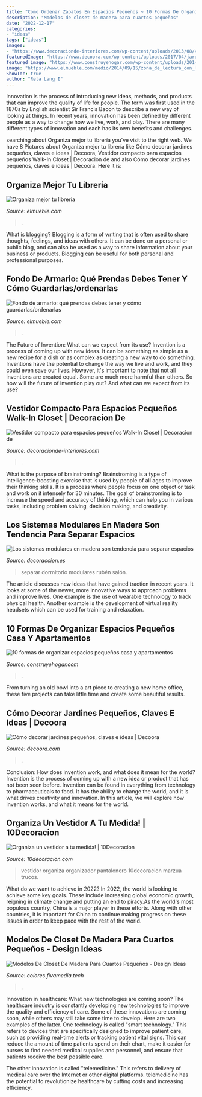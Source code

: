 ```yaml
---
title: "Como Ordenar Zapatos En Espacios Pequeños ~ 10 Formas De Organizar Espacios Pequeños Casa Y Apartamentos"
description: "Modelos de closet de madera para cuartos pequeños"
date: "2022-12-17"
categories:
- "ideas"
tags: ["ideas"]
images:
- "https://www.decoracionde-interiores.com/wp-content/uploads/2013/08/vestidor-espacios-pequeños.jpg"
featuredImage: "https://www.decoora.com/wp-content/uploads/2017/04/jardin-pequeño-moderno.jpg"
featured_image: "https://www.construyehogar.com/wp-content/uploads/2014/08/Diseño-de-cama-en-mezzanine.jpg"
image: "https://www.elmueble.com/medio/2014/09/15/zona_de_lectura_con_libreria_y_chaise_longue_1032x1280.jpg"
ShowToc: true
author: "Reta Lang I"
---
```



Innovation is the process of introducing new ideas, methods, and products that can improve the quality of life for people. The term was first used in the 1870s by English scientist Sir Francis Bacon to describe a new way of looking at things. In recent years, innovation has been defined by different people as a way to change how we live, work, and play. There are many different types of innovation and each has its own benefits and challenges.

	

		
searching about Organiza mejor tu librería you've visit to the right web. We have 8 Pictures about Organiza mejor tu librería like Cómo decorar jardines pequeños, claves e ideas | Decoora, Vestidor compacto para espacios pequeños Walk-In Closet | Decoracion de and also Cómo decorar jardines pequeños, claves e ideas | Decoora. Here it is:
		
    
## Organiza Mejor Tu Librería

<img loading=lazy src="https://www.elmueble.com/medio/2014/09/15/zona_de_lectura_con_libreria_y_chaise_longue_1032x1280.jpg" onerror="this.onerror=null;this.src='https://tse1.mm.bing.net/th?id=OIP.WmspGhWh4oMxww6-BxhFGAHaJL&amp;pid=15.1';" alt="Organiza mejor tu librería">

_Source: elmueble.com_

>. 

	

What is blogging?
Blogging is a form of writing that is often used to share thoughts, feelings, and ideas with others. It can be done on a personal or public blog, and can also be used as a way to share information about your business or products. Blogging can be useful for both personal and professional purposes.

    
## Fondo De Armario: Qué Prendas Debes Tener Y Cómo Guardarlas/ordenarlas

<img loading=lazy src="https://www.elmueble.com/medio/2019/09/12/armario-abierto-orden-en-su-interior-00501585_70d61558_1200x630.jpg" onerror="this.onerror=null;this.src='https://tse2.mm.bing.net/th?id=OIP.d7zon609pllj4R-KNRxBcwHaD4&amp;pid=15.1';" alt="Fondo de armario: qué prendas debes tener y cómo guardarlas/ordenarlas">

_Source: elmueble.com_

>. 

	

The Future of Invention: What can we expect from its use?
Invention is a process of coming up with new ideas. It can be something as simple as a new recipe for a dish or as complex as creating a new way to do something. Inventions have the potential to change the way we live and work, and they could even save our lives. However, it's important to note that not all inventions are created equal. Some are much more harmful than others. So how will the future of invention play out? And what can we expect from its use?

    
## Vestidor Compacto Para Espacios Pequeños Walk-In Closet | Decoracion De

<img loading=lazy src="https://www.decoracionde-interiores.com/wp-content/uploads/2013/08/vestidor-espacios-pequeños.jpg" onerror="this.onerror=null;this.src='https://tse4.mm.bing.net/th?id=OIP.Y8d-cvd1JOKXtxIwplMz4wHaNV&amp;pid=15.1';" alt="Vestidor compacto para espacios pequeños Walk-In Closet | Decoracion de">

_Source: decoracionde-interiores.com_

>. 

	

What is the purpose of brainstroming?
Brainstroming is a type of intelligence-boosting exercise that is used by people of all ages to improve their thinking skills. It is a process where people focus on one object or task and work on it intensely for 30 minutes. The goal of brainstroming is to increase the speed and accuracy of thinking, which can help you in various tasks, including problem solving, decision making, and creativity.

    
## Los Sistemas Modulares En Madera Son Tendencia Para Separar Espacios

<img loading=lazy src="https://www.decoraccion.es/wp-content/uploads/2015/12/dormitorio-salon.jpg" onerror="this.onerror=null;this.src='https://tse3.mm.bing.net/th?id=OIP.DAllCJlt3v534W8woggM0AHaFP&amp;pid=15.1';" alt="Los sistemas modulares en madera son tendencia para separar espacios">

_Source: decoraccion.es_

>separar dormitorio modulares rubén salón. 

	

The article discusses new ideas that have gained traction in recent years. It looks at some of the newer, more innovative ways to approach problems and improve lives. One example is the use of wearable technology to track physical health. Another example is the development of virtual reality headsets which can be used for training and relaxation.

    
## 10 Formas De Organizar Espacios Pequeños Casa Y Apartamentos

<img loading=lazy src="https://www.construyehogar.com/wp-content/uploads/2014/08/Diseño-de-cama-en-mezzanine.jpg" onerror="this.onerror=null;this.src='https://tse4.mm.bing.net/th?id=OIP.IqimbwVsSLYLf4gcKCoUGwHaFS&amp;pid=15.1';" alt="10 formas de organizar espacios pequeños casa y apartamentos">

_Source: construyehogar.com_

>. 

	

From turning an old bowl into a art piece to creating a new home office, these five projects can take little time and create some beautiful results.

    
## Cómo Decorar Jardines Pequeños, Claves E Ideas | Decoora

<img loading=lazy src="https://www.decoora.com/wp-content/uploads/2017/04/jardin-pequeño-moderno.jpg" onerror="this.onerror=null;this.src='https://tse2.mm.bing.net/th?id=OIP.V0a8QD-cqUM-PIWI1OkUEwHaDk&amp;pid=15.1';" alt="Cómo decorar jardines pequeños, claves e ideas | Decoora">

_Source: decoora.com_

>. 

	

Conclusion: How does invention work, and what does it mean for the world?
Invention is the process of coming up with a new idea or product that has not been seen before. Invention can be found in everything from technology to pharmaceuticals to food. It has the ability to change the world, and it is what drives creativity and innovation. In this article, we will explore how invention works, and what it means for the world.

    
## Organiza Un Vestidor A Tu Medida! | 10Decoracion

<img loading=lazy src="http://www.10decoracion.com/wp-content/uploads/armario_9.jpg" onerror="this.onerror=null;this.src='https://tse4.mm.bing.net/th?id=OIP.wPxdOl9eAx6BxCHaLd8SPwHaFG&amp;pid=15.1';" alt="Organiza un vestidor a tu medida! | 10Decoracion">

_Source: 10decoracion.com_

>vestidor organiza organizador pantalonero 10decoracion marzua trucos. 

	

What do we want to achieve in 2022?
In 2022, the world is looking to achieve some key goals. These include increasing global economic growth, reigning in climate change and putting an end to piracy.As the world's most populous country, China is a major player in these efforts. Along with other countries, it is important for China to continue making progress on these issues in order to keep pace with the rest of the world.

    
## Modelos De Closet De Madera Para Cuartos Pequeños - Design Ideas

<img loading=lazy src="https://i.pinimg.com/originals/ca/8e/52/ca8e521988fb2e223e7cae95f2cdd1ec.jpg" onerror="this.onerror=null;this.src='https://tse4.mm.bing.net/th?id=OIP.L87b6sJjQCqI1E7ATBzqGAHaJ4&amp;pid=15.1';" alt="Modelos De Closet De Madera Para Cuartos Pequeños - Design Ideas">

_Source: colores.fivamedia.tech_

>. 

	

Innovation in healthcare: What new technologies are coming soon?
The healthcare industry is constantly developing new technologies to improve the quality and efficiency of care. Some of these innovations are coming soon, while others may still take some time to develop. Here are two examples of the latter. 
One technology is called "smart technology." This refers to devices that are specifically designed to improve patient care, such as providing real-time alerts or tracking patient vital signs. This can reduce the amount of time patients spend on their chart, make it easier for nurses to find needed medical supplies and personnel, and ensure that patients receive the best possible care. 

The other innovation is called "telemedicine." This refers to delivery of medical care over the Internet or other digital platforms. telemedicine has the potential to revolutionize healthcare by cutting costs and increasing efficiency.

